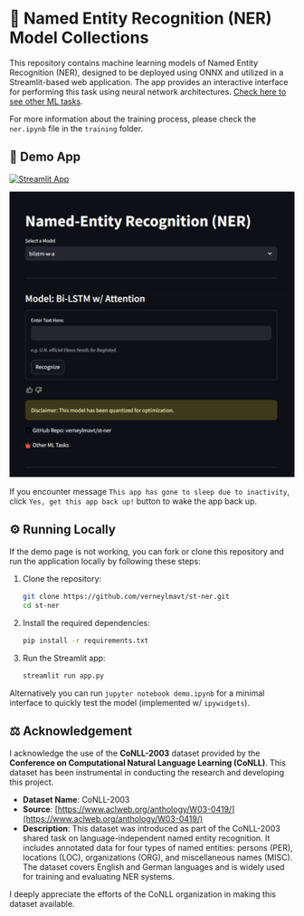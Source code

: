 # 📑 Named Entity Recognition (NER) Model Collections

This repository contains machine learning models of Named Entity Recognition (NER), designed to be deployed using ONNX and utilized in a Streamlit-based web application. The app provides an interactive interface for performing this task using neural network architectures. [Check here to see other ML tasks](https://github.com/verneylmavt/ml-model).

For more information about the training process, please check the `ner.ipynb` file in the `training` folder.

## 🎈 Demo App

[![Streamlit App](https://static.streamlit.io/badges/streamlit_badge_black_white.svg)](https://verneylogyt-ner.streamlit.app/)

![Demo GIF](https://github.com/verneylmavt/st-ner/blob/main/assets/demo.gif)

If you encounter message `This app has gone to sleep due to inactivity`, click `Yes, get this app back up!` button to wake the app back up.

<!-- [https://verneylogyt.streamlit.app/](https://verneylogyt.streamlit.app/) -->

## ⚙️ Running Locally

If the demo page is not working, you can fork or clone this repository and run the application locally by following these steps:

<!-- ### Prerequisites

Ensure you have the following installed:

- Python 3.8 or later
- pip (Python Package Installer)

### Installation Steps -->

1. Clone the repository:

   ```bash
   git clone https://github.com/verneylmavt/st-ner.git
   cd st-ner
   ```

2. Install the required dependencies:

   ```bash
   pip install -r requirements.txt
   ```

3. Run the Streamlit app:
   ```bash
   streamlit run app.py
   ```

Alternatively you can run `jupyter notebook demo.ipynb` for a minimal interface to quickly test the model (implemented w/ `ipywidgets`).

## ⚖️ Acknowledgement

I acknowledge the use of the **CoNLL-2003** dataset provided by the **Conference on Computational Natural Language Learning (CoNLL)**. This dataset has been instrumental in conducting the research and developing this project.

- **Dataset Name**: CoNLL-2003
- **Source**: [https://www.aclweb.org/anthology/W03-0419/](https://www.aclweb.org/anthology/W03-0419/)
- **Description**: This dataset was introduced as part of the CoNLL-2003 shared task on language-independent named entity recognition. It includes annotated data for four types of named entities: persons (PER), locations (LOC), organizations (ORG), and miscellaneous names (MISC). The dataset covers English and German languages and is widely used for training and evaluating NER systems.

I deeply appreciate the efforts of the CoNLL organization in making this dataset available.

